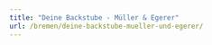 ```yaml
---
title: "Deine Backstube - Müller & Egerer"
url: /bremen/deine-backstube-mueller-und-egerer/
---
```

